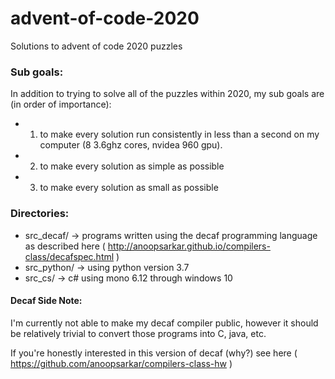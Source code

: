 # advent-of-code-2020
 Solutions to advent of code 2020 puzzles

### Sub goals:
In addition to trying to solve all of the puzzles within 2020, my sub goals are (in order of importance):
- 1. to make every solution run consistently in less than a second on my computer (8 3.6ghz cores, nvidea 960 gpu).
- 2. to make every solution as simple as possible
- 3. to make every solution as small as possible

### Directories:
- src_decaf/ -> programs written using the decaf programming language as described here ( http://anoopsarkar.github.io/compilers-class/decafspec.html )
- src_python/ -> using python version 3.7
- src_cs/ -> c# using mono 6.12 through windows 10

#### Decaf Side Note:
I'm currently not able to make my decaf compiler public, however it should be relatively trivial to convert those programs into C, java, etc.

If you're honestly interested in this version of decaf (why?) see here ( https://github.com/anoopsarkar/compilers-class-hw )
